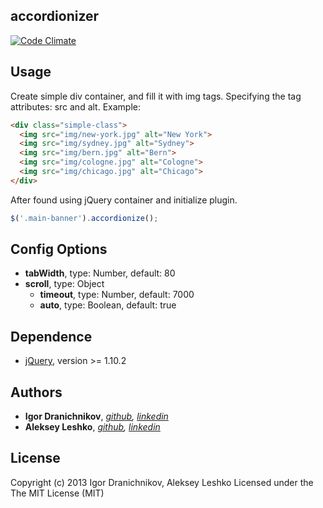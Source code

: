 ## accordionizer
[![Code Climate](https://codeclimate.com/github/i-dranichnikov/accordionizer.png)](https://codeclimate.com/github/i-dranichnikov/accordionizer)

## Usage
Create simple div container, and fill it with img tags.
Specifying the tag attributes: src and alt.
Example:
```html
<div class="simple-class">
  <img src="img/new-york.jpg" alt="New York">
  <img src="img/sydney.jpg" alt="Sydney">
  <img src="img/bern.jpg" alt="Bern">
  <img src="img/cologne.jpg" alt="Cologne">
  <img src="img/chicago.jpg" alt="Chicago">
</div>
```
After found using jQuery container and initialize plugin.
```js
$('.main-banner').accordionize();
```

## Config Options
- __tabWidth__, type: Number, default: 80
- __scroll__, type: Object
  - __timeout__, type: Number, default: 7000
  - __auto__, type: Boolean, default: true

## Dependence
* [jQuery](http://jquery.com/), version >= 1.10.2

## Authors
- __Igor Dranichnikov__, _[github](https://github.com/i-dranichnikov), [linkedin](http://ru.linkedin.com/pub/igor-dranichnikov/87/62b/305)_
- __Aleksey Leshko__, _[github](https://github.com/AlekseyLeshko), [linkedin](http://ru.linkedin.com/pub/aleksey-leshko/71/780/b69)_

## License
Copyright (c) 2013 Igor Dranichnikov, Aleksey Leshko Licensed under the The MIT License (MIT)
